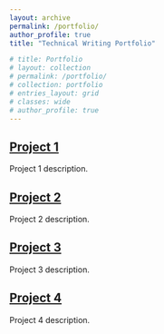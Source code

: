 ```yaml
---
layout: archive
permalink: /portfolio/
author_profile: true
title: "Technical Writing Portfolio"

# title: Portfolio
# layout: collection
# permalink: /portfolio/
# collection: portfolio
# entries_layout: grid
# classes: wide
# author_profile: true
---
```


## [Project 1](/portfolio/entry1/)
Project 1 description.
## [Project 2](/portfolio/entry1/)
Project 2 description.
## [Project 3](/portfolio/entry1/)
Project 3 description.
## [Project 4](/portfolio/entry1/)
Project 4 description.
